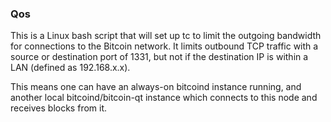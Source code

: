 ### Qos ###

This is a Linux bash script that will set up tc to limit the outgoing bandwidth for connections to the Bitcoin network. It limits outbound TCP traffic with a source or destination port of 1331, but not if the destination IP is within a LAN (defined as 192.168.x.x).

This means one can have an always-on bitcoind instance running, and another local bitcoind/bitcoin-qt instance which connects to this node and receives blocks from it.

